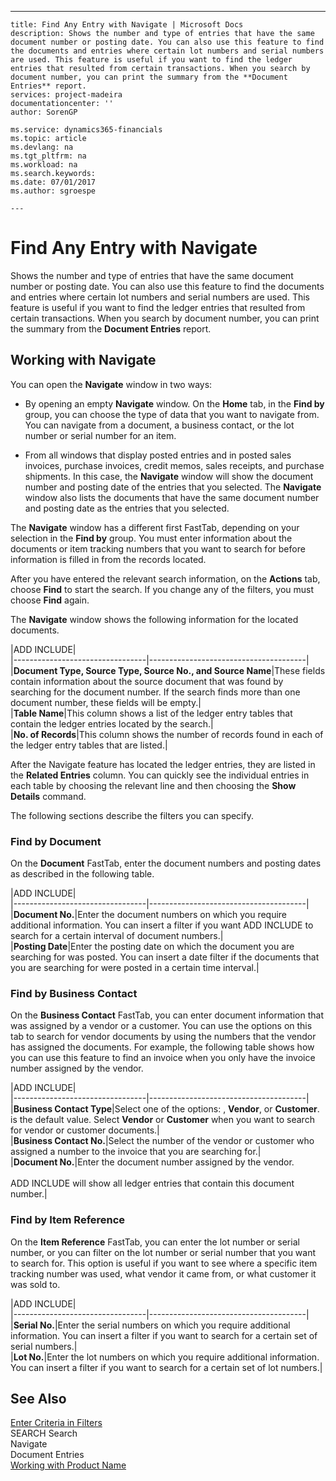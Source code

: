 ---
    title: Find Any Entry with Navigate | Microsoft Docs
    description: Shows the number and type of entries that have the same document number or posting date. You can also use this feature to find the documents and entries where certain lot numbers and serial numbers are used. This feature is useful if you want to find the ledger entries that resulted from certain transactions. When you search by document number, you can print the summary from the **Document Entries** report.
    services: project-madeira
    documentationcenter: ''
    author: SorenGP

    ms.service: dynamics365-financials
    ms.topic: article
    ms.devlang: na
    ms.tgt_pltfrm: na
    ms.workload: na
    ms.search.keywords:
    ms.date: 07/01/2017
    ms.author: sgroespe

    ---
# Find Any Entry with Navigate
Shows the number and type of entries that have the same document number or posting date. You can also use this feature to find the documents and entries where certain lot numbers and serial numbers are used. This feature is useful if you want to find the ledger entries that resulted from certain transactions. When you search by document number, you can print the summary from the **Document Entries** report.  
  
## Working with Navigate  
 You can open the **Navigate** window in two ways:  
  
-   By opening an empty **Navigate** window. On the **Home** tab, in the **Find by** group, you can choose the type of data that you want to navigate from. You can navigate from a document, a business contact, or the lot number or serial number for an item.  
  
-   From all windows that display posted entries and in posted sales invoices, purchase invoices, credit memos, sales receipts, and purchase shipments. In this case, the **Navigate** window will show the document number and posting date of the entries that you selected. The **Navigate** window also lists the documents that have the same document number and posting date as the entries that you selected.  
  
 The **Navigate** window has a different first FastTab, depending on your selection in the **Find by** group. You must enter information about the documents or item tracking numbers that you want to search for before information is filled in from the records located.  
  
 After you have entered the relevant search information, on the **Actions** tab, choose **Find** to start the search. If you change any of the filters, you must choose **Find** again.  
  
 The **Navigate** window shows the following information for the located documents.  
  
|ADD INCLUDE<!--[!INCLUDE[bp_tablefield](../../includes/bp_tabledescription_md.md)]-->|  
|---------------------------------|---------------------------------------|  
|**Document Type, Source Type, Source No., and Source Name**|These fields contain information about the source document that was found by searching for the document number. If the search finds more than one document number, these fields will be empty.|  
|**Table Name**|This column shows a list of the ledger entry tables that contain the ledger entries located by the search.|  
|**No. of Records**|This column shows the number of records found in each of the ledger entry tables that are listed.|  
  
 After the Navigate feature has located the ledger entries, they are listed in the **Related Entries** column. You can quickly see the individual entries in each table by choosing the relevant line and then choosing the **Show Details** command.  
  
 The following sections describe the filters you can specify.  
  
### Find by Document  
 On the **Document** FastTab, enter the document numbers and posting dates as described in the following table.  
  
|ADD INCLUDE<!--[!INCLUDE[bp_tablefield](../../includes/bp_tabledescription_md.md)]-->|  
|---------------------------------|---------------------------------------|  
|**Document No.**|Enter the document numbers on which you require additional information. You can insert a filter if you want ADD INCLUDE<!--[!INCLUDE[navnow](../../includes/navnow_md.md)]--> to search for a certain interval of document numbers.|  
|**Posting Date**|Enter the posting date on which the document you are searching for was posted. You can insert a date filter if the documents that you are searching for were posted in a certain time interval.|  
  
### Find by Business Contact  
 On the **Business Contact** FastTab, you can enter document information that was assigned by a vendor or a customer. You can use the options on this tab to search for vendor documents by using the numbers that the vendor has assigned the documents. For example, the following table shows how you can use this feature to find an invoice when you only have the invoice number assigned by the vendor.  
  
|ADD INCLUDE<!--[!INCLUDE[bp_tablefield](../../includes/bp_tabledescription_md.md)]-->|  
|---------------------------------|---------------------------------------|  
|**Business Contact Type**|Select one of the options: <Blank>, **Vendor**, or **Customer**. <Blank> is the default value. Select **Vendor** or **Customer** when you want to search for vendor or customer documents.|  
|**Business Contact No.**|Select the number of the vendor or customer who assigned a number to the invoice that you are searching for.|  
|**Document No.**|Enter the document number assigned by the vendor.<br /><br /> ADD INCLUDE<!--[!INCLUDE[navnow](../../includes/navnow_md.md)]--> will show all ledger entries that contain this document number.|  
  
### Find by Item Reference  
 On the **Item Reference** FastTab, you can enter the lot number or serial number, or you can filter on the lot number or serial number that you want to search for. This option is useful if you want to see where a specific item tracking number was used, what vendor it came from, or what customer it was sold to.  
  
|ADD INCLUDE<!--[!INCLUDE[bp_tablefield](../../includes/bp_tabledescription_md.md)]-->|  
|---------------------------------|---------------------------------------|  
|**Serial No.**|Enter the serial numbers on which you require additional information. You can insert a filter if you want to search for a certain set of serial numbers.|  
|**Lot No.**|Enter the lot numbers on which you require additional information. You can insert a filter if you want to search for a certain set of lot numbers.|  
  
## See Also  
 [Enter Criteria in Filters](../FullExperience/enter-criteria-in-filters.md)   
 SEARCH Search   
 Navigate   
 Document Entries   
 [Working with Product Name](../FullExperience/working-with-$-p_1-product-name-$-.md)